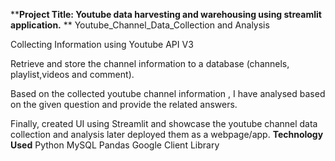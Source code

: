 ****Project Title: Youtube data harvesting and warehousing using streamlit application.**
**
Youtube_Channel_Data_Collection and Analysis

Collecting Information using Youtube API V3

Retrieve and store the channel information to a database (channels, playlist,videos and comment).

Based on the collected youtube channel information , I have analysed based on the given question and provide the related answers.

Finally, created UI using Streamlit and showcase the youtube channel data collection and analysis later deployed them as a webpage/app.
**Technology  Used**
Python
MySQL
Pandas
Google Client Library
